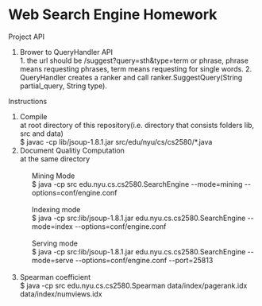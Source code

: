 Web Search Engine Homework
===
Project API
<ol>
<li> Brower to QueryHandler API<br>
1. the url should be /suggest?query=sth&type=term or phrase, phrase means requesting phrases, term means requesting for single words.
2. QueryHandler creates a ranker and call ranker.SuggestQuery(String partial_query, String type).
</li>
</ol>


Instructions  
<ol>
<li> Compile<br>
  at root directory of this repository(i.e. directory that consists folders lib, src and data)<br>
  $ javac -cp lib/jsoup-1.8.1.jar src/edu/nyu/cs/cs2580/*.java<br>
</li>
<li> Document Qualitiy Computation<br>
  at the same directory<br><br>
  <ul>
  Mining Mode<br>
  $ java -cp src edu.nyu.cs.cs2580.SearchEngine --mode=mining --options=conf/engine.conf<br><br>
  </ul>
  <ul>
  Indexing mode<br>
  $ java -cp src:lib/jsoup-1.8.1.jar edu.nyu.cs.cs2580.SearchEngine --mode=index --options=conf/engine.conf<br><br>
  </ul>
  <ul>
  Serving mode<br>
  $ java -cp src:lib/jsoup-1.8.1.jar edu.nyu.cs.cs2580.SearchEngine --mode=serve --options=conf/engine.conf --port=25813<br><br>
  </ul>
</li>
<li> Spearman coefficient<br>
$ java -cp src edu.nyu.cs.cs2580.Spearman data/index/pagerank.idx data/index/numviews.idx<br>

</li>
</ol>


